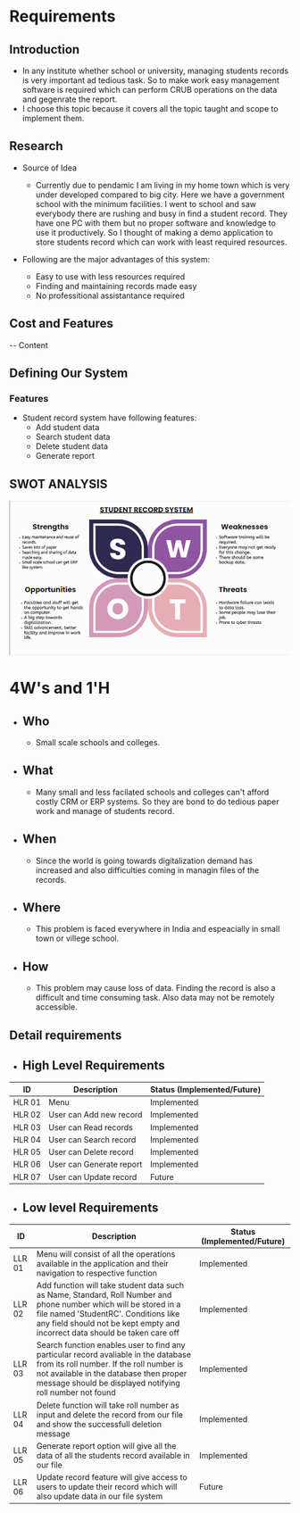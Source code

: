 # Requirements
## Introduction
  * In any institute whether school or university, managing students records is very important ad tedious task. So to make work easy management software is required which can perform CRUB operations on the data and gegenrate the report.
  * I choose this topic because it covers all the topic taught and scope to implement them. 

## Research
  * Source of Idea
    * Currently due to pendamic I am living in my home town which is very under developed compared to big city. Here we have a government school with the minimum facilities. I went to school and saw everybody there are rushing and busy in find a student record. They have one PC with them but no proper software and knowledge to use it   productively. So I thought of making a demo application to store students record which can work with least required resources.

  * Following are the major advantages of this system:
    * Easy to use with less resources required
    * Finding and maintaining records made easy
    * No professitional assistantance required

## Cost and Features

-- Content 
## Defining Our System
### Features
  * Student record system have following features:
    * Add student data
    * Search student data
    * Delete student data
    * Generate report   
## SWOT ANALYSIS
![SWOTAnalysis](https://github.com/thesingh07/259733-Mini-Project/blob/master/1_Requirements/SWOT.png)

# 4W&#39;s and 1&#39;H

* ## Who
  * Small scale schools and colleges.   

* ## What
  * Many small and less facilated schools and colleges can't afford costly CRM or ERP systems. So they are bond to do tedious paper work and manage of students record.

* ## When
  * Since the world is going towards digitalization demand has increased and also difficulties coming in managin files of the records.

* ## Where
  * This problem is faced everywhere in India and espeacially in small town or villege school.

* ## How
  * This problem may cause loss of data. Finding the record is also a difficult and time consuming task. Also data may not be remotely accessible. 

## Detail requirements
* ## High Level Requirements
| ID | Description | Status (Implemented/Future) |
| ----- | ----- | ------- |
| HLR 01 | Menu | Implemented |
| HLR 02 | User can Add new record | Implemented |
| HLR 03 | User can Read records | Implemented |
| HLR 04 | User can Search record | Implemented |
| HLR 05 | User can Delete record | Implemented |
| HLR 06 | User can Generate report | Implemented |
| HLR 07 | User can Update record | Future |

* ##  Low level Requirements
| ID | Description | Status (Implemented/Future) |
| ----- | ----- | ------- |
| LLR 01| Menu will consist of all the operations available in the application and their navigation to respective function | Implemented |
| LLR 02| Add function will take student data such as Name, Standard, Roll Number and phone number which will be stored in a file named 'StudentRC'. Conditions like any field should not be kept empty and incorrect data should be taken care off | Implemented |
| LLR 03| Search function enables user to find any particular record avaliable in the database from its roll number. If the roll number is not available in the database then proper message should be displayed notifying roll number not found | Implemented |
| LLR 04| Delete function will take roll number as input and delete the record from our file and show the successfull deletion message | Implemented |
| LLR 05| Generate report option will give all the data of all the students record available in our file | Implemented |
| LLR 06| Update record feature will give access to users to update their record which will also update data in our file system | Future |

